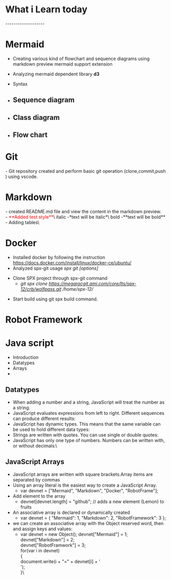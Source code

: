 <h1>What i Learn today</h1>
-------------------
 
 <h1>Mermaid</br></h1>

- Creating various kind of flowchart and sequence diagrams using markdown preview mermaid support extension
- Analyzing  mermaid dependent library **d3**
- Syntax
- <h2>Sequence diagram </h2>
- <h2>Class diagram </h2>


- <h2>Flow chart </h2>


<h1>Git</h1>
- Git repository created and  perform basic git operation (clone,commit,push ) using vscode.

<h1>Markdown</h1>
- created README.md file and view the content in the markdown preview.</br>
- <span style="color:red;">**Added test style**</span>\
italic  -*text will be italic*\
bold    -**text will be bold**
- Adding tables\  

<h1>Docker</h1>

-  Installed docker by following the instruction   https://docs.docker.com/install/linux/docker-ce/ubuntu/
-	Analyzed spx-git usage  *spx git <command> [options] <arguments>*
+	Clone SPX project through spx-git  command 
    - *git spx clone https://megaracgit.ami.com/core/lts/spx-12/crb/wolfpass.git /home/spx-12/*
-   Start build using git spx build command.

<h1>Robot Framework</h1>


<h1>Java script</h1>

- Introduction 
- Datatypes
- Arrays
- 
<h2> Datatypes</h2>

- When adding a number and a string, JavaScript will treat the number as a string.
- JavaScript evaluates expressions from left to right. Different sequences can produce different results:
- JavaScript has dynamic types. This means that the same variable can be used to hold different data types:
- Strings are written with quotes. You can use single or double quotes:
- JavaScript has only one type of numbers. Numbers can be written with, or without decimals:\
<h2>JavaScript Arrays</h2>

+ JavaScript arrays are written with square brackets.Array items are separated by commas
+ Using an array literal is the easiest way to create a JavaScript Array.
     - var devnet = ["Mermaid", "Markdown", "Docker", "RobotFrame"];
+ Add element to the array
     - devnet[devnet.length] = "github";     // adds a new element (Lemon) to fruits
+ An associative array is declared or dynamically created
    - var devnet = { "Mermaid": 1, "Markdown": 2, "RobotFramework": 3 }; 
+ we can create an associative array with the Object reserved word, then and assign keys and values:
    - var devnet = new Object();
      devnet["Mermaid"] = 1;\
      devnet["Markdown"] = 2;\
      devnet["RobotFramwork"] = 3;\
      for(var i in devnet)\
      { \
          document.write(i + "=" + devnet[i] + '<br>');\
          }\
          
    







